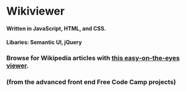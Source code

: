 # Wikiviewer

#### Written in JavaScript, HTML, and CSS.
#### Libaries: Semantic UI, jQuery

### Browse for Wikipedia articles with [this easy-on-the-eyes viewer](https://jaketripp.github.io/wikiviewer/ "Wikiviewer").
### (from the advanced front end Free Code Camp projects)
